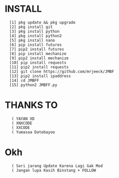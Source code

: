 # INSTALL

      [1] pkg update && pkg upgrade
      [2] pkg install git
      [3] pkg install python
      [4] pkg install python2
      [5] pkg install nano
      [6] pip install futures
      [7] pip2 install futures
      [8] pip install mechanize
      [9] pip2 install mechanize
      [10] pip install requests
      [11] pip2 install requests
      [12] git clone https://github.com/mrjeeck/JMBF
      [13] pip2 install ipaddress
      [14] cd JMBFF
      [15] python2 JMBFF.py
      
# THANKS  TO
       ( YAYAN XD
       ( XNXCODE
       ( XXCODE
       ( Yumasaa Datebayoo
       
# Okh
       ( Sori jarang Update Karena Lagi Gak Mod
       ( Jangan lupa Kasih Binstang + FOLLOW
